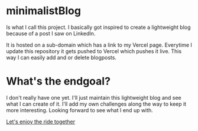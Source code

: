 # minimalistBlog
Is what I call this project. I basically got inspired to create a lightweight blog because of a post I saw on LinkedIn.

It is hosted on a sub-domain which has a link to my Vercel page. Everytime I update this repository it gets pushed to Vercel which pushes it live. This way I can easily add and or delete blogposts.

# What's the endgoal?
I don't really have one yet. I'll just maintain this lightweight blog and see what I can create of it. I'll add my own challenges along the way to keep it more interesting.
Looking forward to see what I end up with. 

[Let's enjoy the ride together](https://blog.stuurland.nl)
